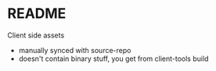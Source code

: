 # README

Client side assets

- manually synced with source-repo
- doesn't contain binary stuff, you get from client-tools build
